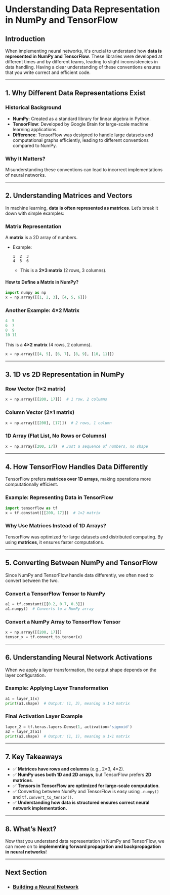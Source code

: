 # **Understanding Data Representation in NumPy and TensorFlow**

## **Introduction**
When implementing neural networks, it's crucial to understand how **data is represented in NumPy and TensorFlow**. These libraries were developed at different times and by different teams, leading to slight inconsistencies in data handling. Having a clear understanding of these conventions ensures that you write correct and efficient code.

---

## **1. Why Different Data Representations Exist**
### **Historical Background**
- **NumPy**: Created as a standard library for linear algebra in Python.
- **TensorFlow**: Developed by Google Brain for large-scale machine learning applications.
- **Difference**: TensorFlow was designed to handle large datasets and computational graphs efficiently, leading to different conventions compared to NumPy.

### **Why It Matters?**
Misunderstanding these conventions can lead to incorrect implementations of neural networks.

---

## **2. Understanding Matrices and Vectors**
In machine learning, **data is often represented as matrices**. Let’s break it down with simple examples:

### **Matrix Representation**
A **matrix** is a 2D array of numbers.
- Example:
  ```
  1  2  3
  4  5  6
  ```
  - This is a **2×3 matrix** (2 rows, 3 columns).

#### **How to Define a Matrix in NumPy?**
```python
import numpy as np
x = np.array([[1, 2, 3], [4, 5, 6]])
```

### **Another Example: 4×2 Matrix**
```python
4  5
6  7
8  9
10 11
```
This is a **4×2 matrix** (4 rows, 2 columns).
```python
x = np.array([[4, 5], [6, 7], [8, 9], [10, 11]])
```

---

## **3. 1D vs 2D Representation in NumPy**
### **Row Vector (1×2 matrix)**
```python
x = np.array([[200, 17]])  # 1 row, 2 columns
```
### **Column Vector (2×1 matrix)**
```python
x = np.array([[200], [17]])  # 2 rows, 1 column
```
### **1D Array (Flat List, No Rows or Columns)**
```python
x = np.array([200, 17])  # Just a sequence of numbers, no shape
```

---

## **4. How TensorFlow Handles Data Differently**
TensorFlow prefers **matrices over 1D arrays**, making operations more computationally efficient.

### **Example: Representing Data in TensorFlow**
```python
import tensorflow as tf
x = tf.constant([[200, 17]])  # 1×2 matrix
```
### **Why Use Matrices Instead of 1D Arrays?**
TensorFlow was optimized for large datasets and distributed computing. By using **matrices**, it ensures faster computations.

---

## **5. Converting Between NumPy and TensorFlow**
Since NumPy and TensorFlow handle data differently, we often need to convert between the two.

### **Convert a TensorFlow Tensor to NumPy**
```python
a1 = tf.constant([[0.2, 0.7, 0.3]])
a1.numpy()  # Converts to a NumPy array
```

### **Convert a NumPy Array to TensorFlow Tensor**
```python
x = np.array([[200, 17]])
tensor_x = tf.convert_to_tensor(x)
```

---

## **6. Understanding Neural Network Activations**
When we apply a layer transformation, the output shape depends on the layer configuration.

### **Example: Applying Layer Transformation**
```python
a1 = layer_1(x)
print(a1.shape)  # Output: (1, 3), meaning a 1×3 matrix
```

### **Final Activation Layer Example**
```python
layer_2 = tf.keras.layers.Dense(1, activation='sigmoid')
a2 = layer_2(a1)
print(a2.shape)  # Output: (1, 1), meaning a 1×1 matrix
```

---

## **7. Key Takeaways**
- ✅ **Matrices have rows and columns** (e.g., 2×3, 4×2).
- ✅ **NumPy uses both 1D and 2D arrays**, but TensorFlow prefers **2D matrices**.
- ✅ **Tensors in TensorFlow are optimized for large-scale computation**.
- ✅ Converting between NumPy and TensorFlow is easy using `.numpy()` and `tf.convert_to_tensor()`.
- ✅ **Understanding how data is structured ensures correct neural network implementation.**

---

## **8. What’s Next?**
Now that you understand data representation in NumPy and TensorFlow, we can move on to **implementing forward propagation and backpropagation in neural networks**!



---
## Next Section
- ### [Building a Neural Network](Building_a_Neural_Network.md)
